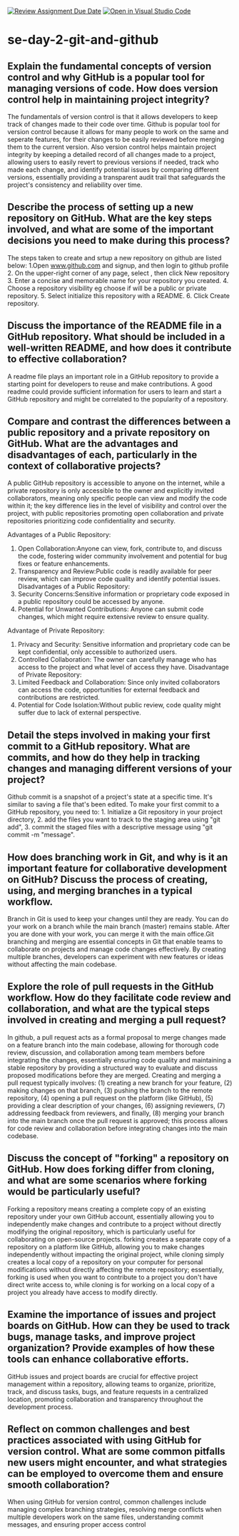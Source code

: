 [![Review Assignment Due Date](https://classroom.github.com/assets/deadline-readme-button-22041afd0340ce965d47ae6ef1cefeee28c7c493a6346c4f15d667ab976d596c.svg)](https://classroom.github.com/a/8wgCKhpZ)
[![Open in Visual Studio Code](https://classroom.github.com/assets/open-in-vscode-2e0aaae1b6195c2367325f4f02e2d04e9abb55f0b24a779b69b11b9e10269abc.svg)](https://classroom.github.com/online_ide?assignment_repo_id=18376633&assignment_repo_type=AssignmentRepo)
# se-day-2-git-and-github
## Explain the fundamental concepts of version control and why GitHub is a popular tool for managing versions of code. How does version control help in maintaining project integrity?
The fundamentals of version control is that it allows developers to keep track of changes made to their code over time. Github is popular tool for version control because it allows for many people to work on the same and seperate features, for their changes to be easily reviewed before merging them to the current version. Also version control helps maintain project integrity by keeping a detailed record of all changes made to a project, allowing users to easily revert to previous versions if needed, track who made each change, and identify potential issues by comparing different versions, essentially providing a transparent audit trail that safeguards the project's consistency and reliability over time. 

## Describe the process of setting up a new repository on GitHub. What are the key steps involved, and what are some of the important decisions you need to make during this process?
The steps taken to create and srtup a new repository on github are listed below: 
1.Open www.github.com and signup, and then login to github profile
2. On the upper-right corner of any page, select , then click New repository
3. Enter a concise and memorable name for your repository you created. 
4. Choose a repository visibility eg choose if will be a public or private repository. 
5. Select initialize this repository with a README.
6. Click Create repository.

## Discuss the importance of the README file in a GitHub repository. What should be included in a well-written README, and how does it contribute to effective collaboration?
A readme file plays an important role in a GitHub repository to provide a starting point for developers to reuse and make contributions. A good readme could provide sufficient information for users to learn and start a GitHub repository and might be correlated to the popularity of a repository. 

## Compare and contrast the differences between a public repository and a private repository on GitHub. What are the advantages and disadvantages of each, particularly in the context of collaborative projects?
A public GitHub repository is accessible to anyone on the internet, while a private repository is only accessible to the owner and explicitly invited collaborators, meaning only specific people can view and modify the code within it; the key difference lies in the level of visibility and control over the project, with public repositories promoting open collaboration and private repositories prioritizing code confidentiality and security. 

Advantages of a Public Repository:
1. Open Collaboration:Anyone can view, fork, contribute to, and discuss the code, fostering wider community involvement and potential for bug fixes or feature enhancements. 
2. Transparency and Review:Public code is readily available for peer review, which can improve code quality and identify potential issues. 
Disadvantages of a Public Repository:
1. Security Concerns:Sensitive information or proprietary code exposed in a public repository could be accessed by anyone.
2. Potential for Unwanted Contributions: Anyone can submit code changes, which might require extensive review to ensure quality.

Advantage of Private Repository:
1. Privacy and Security: Sensitive information and proprietary code can be kept confidential, only accessible to authorized users. 
2. Controlled Collaboration: The owner can carefully manage who has access to the project and what level of access they have. 
Disadvantage of Private Repository:
1. Limited Feedback and Collaboration: Since only invited collaborators can access the code, opportunities for external feedback and contributions are restricted.
2. Potential for Code Isolation:Without public review, code quality might suffer due to lack of external perspective. 

## Detail the steps involved in making your first commit to a GitHub repository. What are commits, and how do they help in tracking changes and managing different versions of your project?
 Github commit is a snapshot of a project's state at a specific time. It's similar to saving a file that's been edited. To make your first commit to a GitHub repository, you need to: 1. Initialize a Git repository in your project directory, 2. add the files you want to track to the staging area using "git add", 3. commit the staged files with a descriptive message using "git commit -m "message". 

## How does branching work in Git, and why is it an important feature for collaborative development on GitHub? Discuss the process of creating, using, and merging branches in a typical workflow.
Branch in Git is used to keep your changes until they are ready. You can do your work on a branch while the main branch (master) remains stable. After you are done with your work, you can merge it with the main office.Git branching and merging are essential concepts in Git that enable teams to collaborate on projects and manage code changes effectively. By creating multiple branches, developers can experiment with new features or ideas without affecting the main codebase. 


## Explore the role of pull requests in the GitHub workflow. How do they facilitate code review and collaboration, and what are the typical steps involved in creating and merging a pull request?
In github,  a pull request acts as a formal proposal to merge changes made on a feature branch into the main codebase, allowing for thorough code review, discussion, and collaboration among team members before integrating the changes, essentially ensuring code quality and maintaining a stable repository by providing a structured way to evaluate and discuss proposed modifications before they are merged. Creating and merging a pull request typically involves: (1) creating a new branch for your feature, (2) making changes on that branch, (3) pushing the branch to the remote repository, (4) opening a pull request on the platform (like GitHub), (5) providing a clear description of your changes, (6) assigning reviewers, (7) addressing feedback from reviewers, and finally, (8) merging your branch into the main branch once the pull request is approved; this process allows for code review and collaboration before integrating changes into the main codebase. 

## Discuss the concept of "forking" a repository on GitHub. How does forking differ from cloning, and what are some scenarios where forking would be particularly useful?
Forking a repository means creating a complete copy of an existing repository under your own GitHub account, essentially allowing you to independently make changes and contribute to a project without directly modifying the original repository, which is particularly useful for collaborating on open-source projects. forking creates a separate copy of a repository on a platform like GitHub, allowing you to make changes independently without impacting the original project, while cloning simply creates a local copy of a repository on your computer for personal modifications without directly affecting the remote repository; essentially, forking is used when you want to contribute to a project you don't have direct write access to, while cloning is for working on a local copy of a project you already have access to modify directly. 

## Examine the importance of issues and project boards on GitHub. How can they be used to track bugs, manage tasks, and improve project organization? Provide examples of how these tools can enhance collaborative efforts.
GitHub issues and project boards are crucial for effective project management within a repository, allowing teams to organize, prioritize, track, and discuss tasks, bugs, and feature requests in a centralized location, promoting collaboration and transparency throughout the development process. 

## Reflect on common challenges and best practices associated with using GitHub for version control. What are some common pitfalls new users might encounter, and what strategies can be employed to overcome them and ensure smooth collaboration?
When using GitHub for version control, common challenges include managing complex branching strategies, resolving merge conflicts when multiple developers work on the same files, understanding commit messages, and ensuring proper access control

